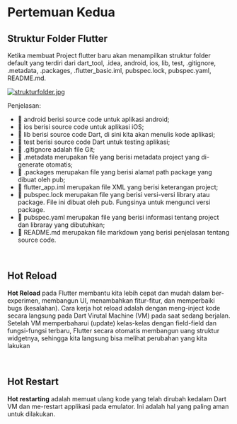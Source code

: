 <h1> Pertemuan Kedua </h1>

## Struktur Folder Flutter
Ketika membuat Project flutter baru akan menampilkan struktur folder default yang terdiri dari dart_tool, .idea, android, ios, lib, test,
.gitignore, .metadata, .packages, .flutter_basic.iml, pubspec.lock, pubspec.yaml,
README.md.

[![strukturfolder.jpg](https://i.postimg.cc/8kWWMnFz/strukturfolder.jpg)](https://postimg.cc/0rkbqndT)

Penjelasan:

- 📁 android berisi source code untuk aplikasi android;
- 📁 ios berisi source code untuk aplikasi iOS;
- 📁 lib berisi source code Dart, di sini kita akan menulis kode aplikasi;
- 📁 test berisi source code Dart untuk testing aplikasi;
- 📄 .gitignore adalah file Git;
- 📄 .metadata merupakan file yang berisi metadata project yang di-generate otomatis;
- 📄 .packages merupakan file yang berisi alamat path package yang dibuat oleh pub;
- 📄 flutter_app.iml merupakan file XML yang berisi keterangan project;
- 📄 pubspec.lock merupakan file yang berisi versi-versi library atau package. File ini dibuat oleh pub. Fungsinya untuk mengunci versi package.
- 📄 pubspec.yaml merupakan file yang berisi informasi tentang project dan libraray yang dibutuhkan;
- 📄 README.md merupakan file markdown yang berisi penjelasan tentang source code.

</br>

## Hot Reload
**Hot Reload** pada Flutter membantu kita lebih cepat dan mudah dalam ber-experimen, membangun UI, menambahkan fitur-fitur, dan memperbaiki bugs (kesalahan). Cara kerja hot reload adalah dengan meng-inject kode secara langsung pada Dart Virutal Machine (VM) pada saat sedang berjalan. Setelah VM memperbaharui (update) kelas-kelas dengan field-field dan fungsi-fungsi terbaru, Flutter secara otomatis membangun uang struktur widgetnya, sehingga kita langsung bisa melihat perubahan yang kita lakukan

</br>

## Hot Restart
**Hot restarting** adalah memuat ulang kode yang telah dirubah kedalam Dart VM dan me-restart applikasi pada emulator. Ini adalah hal yang paling aman untuk dilakukan.




    